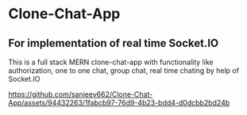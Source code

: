 # Clone-Chat-App
## For implementation of real time Socket.IO
This is a full stack MERN clone-chat-app with functionality like authorization, one to one chat, group chat, real time chating by help of Socket.IO


https://github.com/sanjeev662/Clone-Chat-App/assets/94432263/1fabcb97-76d9-4b23-bdd4-d0dcbb2bd24b

